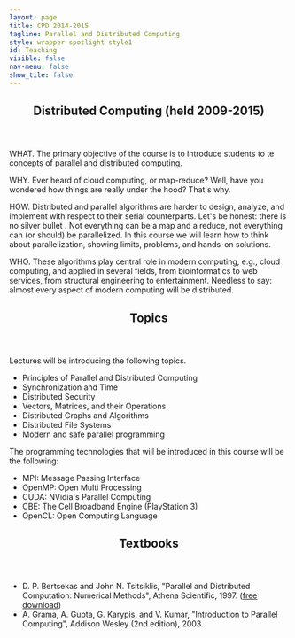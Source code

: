 ```yaml
---
layout: page
title: CPD 2014-2015
tagline: Parallel and Distributed Computing
style: wrapper spotlight style1 
id: Teaching
visible: false
nav-menu: false
show_tile: false
---
```


<!-- Main -->
<div id="main">
<section>
<div class="inner">

<header class="major">
  <h2>Distributed Computing (held 2009-2015)</h2>
</header>


<p>WHAT. The primary objective of the course is to introduce students to te concepts of  parallel  and  distributed  computing.</p>

<p>WHY. Ever heard of  cloud computing, or  map-reduce? Well, have you wondered how things are really under the hood? That's why.</p>

<p>HOW. Distributed and parallel algorithms are harder to design, analyze, and implement with respect to their serial counterparts. Let's be honest:  there is no silver bullet . Not everything can be a map and a reduce, not everything can (or should) be parallelized. In this course we will learn how to think about parallelization, showing limits, problems, and hands-on solutions.</p>

<p>WHO. These algorithms play central role in modern computing, e.g., cloud computing, and applied in several fields, from bioinformatics to web services, from structural engineering to entertainment. Needless to say: almost every aspect of modern computing will be distributed.</p>

<header class="major">
  <h2>Topics</h2>
</header>

<p>Lectures will be introducing the following topics.</p>

<ul>
  <li>Principles of Parallel and Distributed Computing</li>
  <li>Synchronization and Time</li>
  <li>Distributed Security</li>
  <li>Vectors, Matrices, and their Operations</li>
  <li>Distributed Graphs and Algorithms</li>
  <li>Distributed File Systems</li>
  <li>Modern and safe parallel programming</li>
</ul>

<p>The programming technologies that will be introduced in this course will be the following:</p>

<ul>
  <li>MPI: Message Passing Interface</li>
  <li>OpenMP: Open Multi Processing</li>
  <li>CUDA: NVidia's Parallel Computing</li>
  <li>CBE: The Cell Broadband Engine (PlayStation 3)</li>
  <li>OpenCL: Open Computing Language</li>
</ul>


<header class="major">
  <h2>Textbooks</h2>
</header>

<ul>
  <li>D. P. Bertsekas and John N. Tsitsiklis, "Parallel and Distributed Computation: Numerical Methods", Athena Scientific, 1997. (<a href="http://hdl.handle.net/1721.1/3719" target="_blank">free download</a>)</li>
  <li>A. Grama, A. Gupta, G. Karypis, and V. Kumar, "Introduction to Parallel Computing", Addison Wesley (2nd edition), 2003.</li>
</ul>


</div>
</section>
</div>
